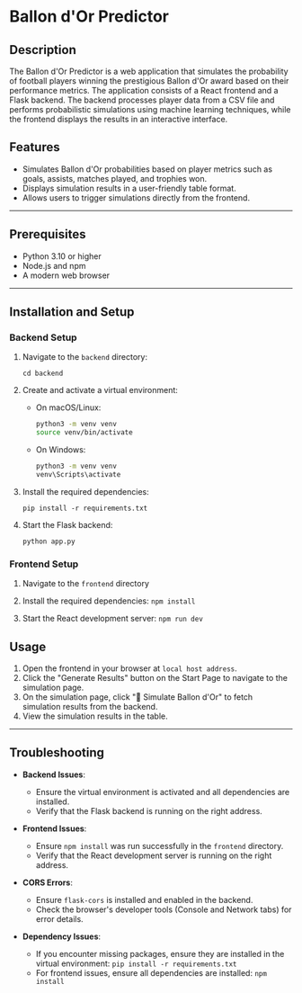 # Ballon d'Or Predictor

## Description
The Ballon d'Or Predictor is a web application that simulates the probability of football players winning the prestigious Ballon d'Or award based on their performance metrics. The application consists of a React frontend and a Flask backend. The backend processes player data from a CSV file and performs probabilistic simulations using machine learning techniques, while the frontend displays the results in an interactive interface.

## Features
- Simulates Ballon d'Or probabilities based on player metrics such as goals, assists, matches played, and trophies won.
- Displays simulation results in a user-friendly table format.
- Allows users to trigger simulations directly from the frontend.

---

## Prerequisites
- Python 3.10 or higher
- Node.js and npm
- A modern web browser

---

## Installation and Setup

### Backend Setup
1. Navigate to the `backend` directory:
   ```
   cd backend
   ```

2. Create and activate a virtual environment:
   - On macOS/Linux:
     ```bash
     python3 -m venv venv
     source venv/bin/activate
     ```
   - On Windows:
     ```cmd
     python3 -m venv venv
     venv\Scripts\activate
     ```

3. Install the required dependencies:
    ```
   pip install -r requirements.txt
    ```

4. Start the Flask backend:
    ```
   python app.py
    ```

### Frontend Setup

1. Navigate to the `frontend` directory

2. Install the required dependencies:
    ```npm install```

3. Start the React development server:
    ```npm run dev```

## Usage
1. Open the frontend in your browser at `local host address`.
2. Click the "Generate Results" button on the Start Page to navigate to the simulation page.
3. On the simulation page, click "🔄 Simulate Ballon d'Or" to fetch simulation results from the backend.
4. View the simulation results in the table.

---

## Troubleshooting
- **Backend Issues**:
  - Ensure the virtual environment is activated and all dependencies are installed.
  - Verify that the Flask backend is running on the right address.

- **Frontend Issues**:
  - Ensure `npm install` was run successfully in the `frontend` directory.
  - Verify that the React development server is running on the right address.

- **CORS Errors**:
  - Ensure `flask-cors` is installed and enabled in the backend.
  - Check the browser's developer tools (Console and Network tabs) for error details.

- **Dependency Issues**:
  - If you encounter missing packages, ensure they are installed in the virtual environment:
    ```pip install -r requirements.txt```
  - For frontend issues, ensure all dependencies are installed:
    ```npm install```